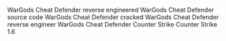 WarGods Cheat Defender reverse engineered
WarGods Cheat Defender source code
WarGods Cheat Defender cracked
WarGods Cheat Defender reverse engineer
WarGods Cheat Defender Counter Strike
Counter Strike 1.6

